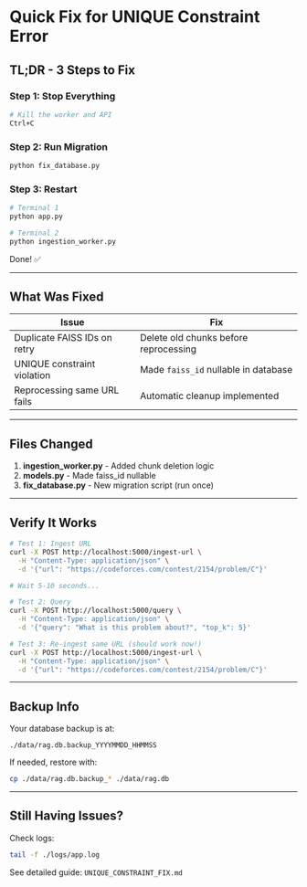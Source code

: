 # Quick Fix for UNIQUE Constraint Error

## TL;DR - 3 Steps to Fix

### Step 1: Stop Everything
```bash
# Kill the worker and API
Ctrl+C
```

### Step 2: Run Migration
```bash
python fix_database.py
```

### Step 3: Restart
```bash
# Terminal 1
python app.py

# Terminal 2
python ingestion_worker.py
```

Done! ✅

---

## What Was Fixed

| Issue | Fix |
|-------|-----|
| Duplicate FAISS IDs on retry | Delete old chunks before reprocessing |
| UNIQUE constraint violation | Made `faiss_id` nullable in database |
| Reprocessing same URL fails | Automatic cleanup implemented |

---

## Files Changed

1. **ingestion_worker.py** - Added chunk deletion logic
2. **models.py** - Made faiss_id nullable
3. **fix_database.py** - New migration script (run once)

---

## Verify It Works

```bash
# Test 1: Ingest URL
curl -X POST http://localhost:5000/ingest-url \
  -H "Content-Type: application/json" \
  -d '{"url": "https://codeforces.com/contest/2154/problem/C"}'

# Wait 5-10 seconds...

# Test 2: Query
curl -X POST http://localhost:5000/query \
  -H "Content-Type: application/json" \
  -d '{"query": "What is this problem about?", "top_k": 5}'

# Test 3: Re-ingest same URL (should work now!)
curl -X POST http://localhost:5000/ingest-url \
  -H "Content-Type: application/json" \
  -d '{"url": "https://codeforces.com/contest/2154/problem/C"}'
```

---

## Backup Info

Your database backup is at:
```
./data/rag.db.backup_YYYYMMDD_HHMMSS
```

If needed, restore with:
```bash
cp ./data/rag.db.backup_* ./data/rag.db
```

---

## Still Having Issues?

Check logs:
```bash
tail -f ./logs/app.log
```

See detailed guide: `UNIQUE_CONSTRAINT_FIX.md`

